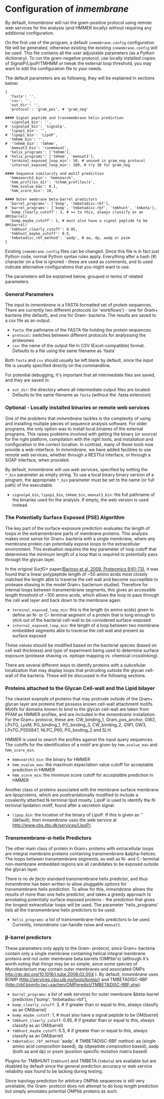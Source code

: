 # Configuration of _inmembrane_ 

By default, _inmembrane_ will run the gram-positive protocol using remote web services for the analysis (and HMMER locally) without requiring any additional configuration.

On the first use of the program, a default `inmembrane.config` configuration file will be generated, otherwise existing the existing `inmembrane.config` will be used. This file contains all the user adjustable parameters (as a Python dictionary). To run the gram-negative protocol, use locally installed copies of SignalP/LipoP/TMHMM or tweak the external loop threshold, you may want to edit the configuration file to your needs.

The default parameters are as following, they will be explained in sections below:

    {
      'fasta': '',
      'csv': '',
      'out_dir': '',
      'protocol': 'gram_pos', # 'gram_neg'
      
    #### Signal peptide and transmembrane helix prediction
      'signalp4_bin': '',
    # 'signalp4_bin': 'signalp',
      'lipop1_bin': '',
    # 'lipop1_bin': 'LipoP',
      'tmhmm_bin': '',
    #  'tmhmm_bin': 'tmhmm',
      'memsat3_bin': 'runmemsat',
      'helix_programs': ['tmhmm'],
    # 'helix_programs': ['tmhmm', 'memsat3'],
      'terminal_exposed_loop_min': 50, # unused in gram_neg protocol
      'internal_exposed_loop_min': 100, # try 30 for gram_neg
      
    #### Sequence similarity and motif prediction
      'hmmsearch3_bin': 'hmmsearch',
      'hmm_profiles_dir': '%(hmm_profiles)s',
      'hmm_evalue_max': 0.1,
      'hmm_score_min': 10,
      
    #### Outer membrane beta-barrel predictors
      'barrel_programs': ['bomp', 'tmbetadisc-rbf'],
    # 'barrel_programs': ['bomp', 'tmbetadisc-rbf', 'tmbhunt', 'tmbeta'],
      'bomp_clearly_cutoff': 3, # >= to this, always classify as an OM(barrel)
      'bomp_maybe_cutoff': 1, # must also have a signal peptide to be OM(barrel)
      'tmbhunt_clearly_cutoff': 0.95,
      'tmbhunt_maybe_cutoff': 0.5,
      'tmbetadisc_rbf_method': 'aadp', # aa, dp, aadp or pssm
    }

Existing `inmembrane.config` files can be changed. Since this file is in fact just Python code, normal Python syntax rules apply. Everything after a hash (#) character on a line is ignored - these are used as comments, and to used indicate alternative configurations that you might want to use.

The parameters will be explained below, grouped in terms of related parameters.

### General Parameters

The input to _inmembrane_ is a FASTA formatted set of protein sequences. There are currently two different protocols (or 'workflows') - one for Gram+ bacteria (the default), and one for Gram- bacteria. The results are saved to a csv file as an output.

- `fasta`: the pathname of the FASTA file holding the protein sequences
- `protocol`: switches between different protocols for analysising the proteomes
- `csv`: the name of the output file in CSV (Excel-compatible) format. Defaults to a file using the same filename as 'fasta'

Both `fasta` and `csv` should usually be left blank by default, since the input file is usually specified directly on the commandline.

For potential debugging, it's important that all intermediate files are saved, and they are saved in: 

- `out_dir`: the directory where all intermediate output files are located. Defaults to the same filename as `fasta` (without the .fasta extension)

### Optional - Locally installed binaries or remote web services

One of the problems that _inmembrane_ tackles is the complexity of using and installing multiple pieces of sequence analysis software. For older programs, the only option was to install local binaires of the external programs. This raises problems involved with getting the binary (or source) for the right platform, compilation with the right tools, and installation and configuration in the correct location. In contrast, many of these tools now provide a web-interface. In _inmembrane_, we have added facilities to use remote web services, whether through a RESTful interface, or through a SOAP interface, when provided.

By default, _inmembrane_ will use web services, specified by setting the `*_bin` parameter as empty string. To use a local binary binary version of a program, the appropriate `*_bin` parameter must be set to the name (or full path) of the executable.

- `signalp4_bin`, `lipop1_bin`, `tmhmm_bin`, `memsat3_bin`: the full pathname of the binaries used for the analysis. If empty, the web version is used instead

### The Potentially Surface Exposed (PSE) Algorithm

The key part of the surface-exposure prediction evaluates the length of loops in the extramembrane parts of membrane proteins. This analysis makes most sense for Gram+ bacteria with a single membrane, where any membrane protein can potentially expose loops to the extracellular environment. This evaluation requires the key parameter of loop cutoff that determines the minimum length of a loop that is required to potentially pass through the glycan layer. 

In the original _SurfG+_ paper<a href="http://dx.doi.org/10.1002/pmic.200800195">(Barinov et al. 2009. Proteomics 9:61-73)</a>, it was found that a linear polypeptide length of ~50 amino acids most closely matched the length able to traverse the cell wall and become succeptible to protease shaving in the model Gram+ bacterium studied. Therefore for internal loops between transmembrane segments, this gives an accessible length threshold of ~100 amino acids, which allows the loop to pass through the cell wall layer and back down to the membrane again.

- `terminal_exposed_loop_min`: this is the length (in amino acids) given to define an N- or C- terminal segment of a protein that is long enough to stick out of the bacterial cell-wall to be considered surface-exposed
- `internal_exposed_loop_min`: the length of a loop between two membrane embedded segments able to traverse the cell wall and present as surface exposed

These values should be modified based on the bacterial species (based on cell wall thickness) and type of experiment being used to determine surface exposure (protease shaving vs. epitope mapping vs. chemical crosslinking).

There are several different ways to identify proteins with a subcellular localization that may display loops that protruding outside the glycan cell-wall of the bacteria. These will be discussed in the following sections.

### Proteins attached to the Glycan Cell-wall and the Lipid bilayer

The clearest example of proteins that may protrude outside of the Gram+ glycan layer are proteins that possess known cell-wall attachment motifs. Motifs for domains known to bind to the glycan cell-wall are taken from PFAM as HMMER profiles, and are included in the _inmembrane_ installation. For the Gram+ protocol, these are: CW_binding_1, Gram_pos_anchor, GW2, LPxTG, LysM, PG_binding_1, PG_binding_3, CW_binding_2, GW1, GW3, LPxTG_PS50847, NLPC_P60, PG_binding_2 and SLH.

HMMER is used to search the profiles against the input query sequences. The cutoffs for the identification of a motif are given by `hmm_evalue_max` and `hmm_score_min`.

- `hmmsearch3_bin`: the binary for HMMER
- `hmm_evalue_max`: the maximum expectation value cutoff for acceptable prediction in HMMER
- `hmm_score_min`: the minimum score cutoff for acceptatble prediction in HMMER

Another class of proteins associated with the membrane surface membrane are lipoproteins, which are posttranlationally modified to include a covalently attached N-terminal lipid moeity. LipoP is used to identify the N-terminal lipidation motif, found after a secretion signal. 

- `lipop_bin`: the location of the binary of LipoP. If this is given as '' (default), then _inmembrane_ uses the web service at http://www.cbs.dtu.dk/services/LipoP/.

### Transmembrane-&alpha;-helix Predictors

The other main class of protein in Gram+ proteins with extracellular loops are integral membrane proteins containing transmembrane &alpha-helices. The loops between transmembrane segments, as well as N- and C- terminal non-membrane embedded regions are all candidates to be exposed outside the glycan layer.

There is no _de facto_ standard transmembrane helix predictor, and thus _inmembrane_ has been written to allow pluggable options for transmembrane helix prediction. To allow for this, _inmembrane_ allows the results of more than one helix predictor, and takes a greedy approach to annotating potentially surface exposed proteins - the prediction that gives the longest extracellular loops will be used. The parameter 'helix_programs' lists all the transmembrane helix predictors to be used.

- `helix_programs`: a list of transmembrane-helix predictors to be used. Currently, _inmembrane_ can handle `tmhmm` and `memsat3`.

### &beta;-barrel predictors
These parameters only apply to the Gram- protocol, since Gram+ bacteria contain only a single membrane containing helical integral membrane proteins and not outer membrane beta barrels (OMPbb's) (although it's worth noting that things may be so simple, since some species of Mycobacterium may contain outer membranes and associated OMPs <http://dx.doi.org/10.1016/j.tube.2008.02.004> ). By default, _inmembrane_ uses BOMP (http://services.cbu.uib.no/tools/bomp/) and TMBETADISC-RBF (http://rbf.bioinfo.tw/~sachen/OMPpredict/TMBETADISC-RBF.php).

- `barrel_programs`: a list of web services for outer membrane &beta-barrel prediction ['bomp', 'tmbetadisc-rbf'],
- `bomp_clearly_cutoff`: 3, # if greater than or equal to this, always classify as an OM(barrel)
- `bomp_maybe_cutoff`: 1, # must also have a signal peptide to be OM(barrel)
- `tmbhunt_clearly_cutoff`: 0.95, # if greater than or equal to this, always classify as an OM(barrel)
- `tmbhunt_maybe_cutoff`: 0.5, # if greater than or equal to this, always classify as an OM(barrel)
- `tmbetadisc_rbf_method`: 'aadp', # TMBETADISC-RBF method: aa (single amino acid composition based), dp (dipeptide composition based), aadp (both aa and dp) or pssm (position specific mutation matrix based)

Plugins for TMBHUNT (`tmbhunt`) and TMBETA (`tmbeta`) are available but are disabled by default since the general prediction accuracy or web service reliability was found to be lacking during testing.

Since topology prediction for arbitrary OMPbb sequences is still very unreliable, the Gram- protocol does not attempt to do loop length prediction but simply annotates potential OMPbb proteins as such.
